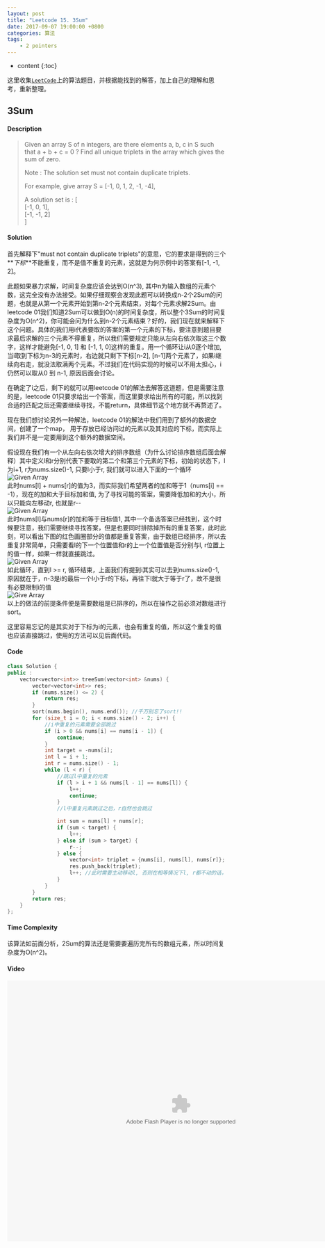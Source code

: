 ```yaml
---
layout: post
title: "Leetcode 15. 3Sum"
date: 2017-09-07 19:00:00 +0800 
categories: 算法
tags:
    - 2 pointers
---
```

* content
{:toc}

这里收集[`LeetCode`](https://leetcode.com)上的算法题目，并根据能找到的解答，加上自己的理解和思考，重新整理。

<!-- more -->

## 3Sum

#### Description

>Given an array S of n integers, are there elements a, b, c in S such that a + b + c = 0 ? Find all unique triplets in the array which gives the sum of zero.
>
>Note : The solution set must not contain duplicate triplets.
>
>For example, give array S = [-1, 0, 1, 2, -1, -4],
>
>A solution set is :
[  
   [-1, 0, 1],  
   [-1, -1, 2]  
]

#### Solution

首先解释下"must not contain duplicate triplets"的意思，它的要求是得到的三个**_下标_**不能重复，而不是值不重复的元素，这就是为何示例中的答案有[-1, -1, 2]。

此题如果暴力求解，时间复杂度应该会达到O(n^3), 其中n为输入数组的元素个数，这完全没有办法接受。如果仔细观察会发现此题可以转换成n-2个2Sum的问题，也就是从第一个元素开始到第n-2个元素结束，对每个元素求解2Sum。由leetcode 01我们知道2Sum可以做到O(n)的时间复杂度，所以整个3Sum的时间复杂度为O(n^2)，你可能会问为什么到n-2个元素结束？好的，我们现在就来解释下这个问题。具体的我们用i代表要取的答案的第一个元素的下标，要注意到题目要求最后求解的三个元素不得重复，所以我们需要规定只能从左向右依次取这三个数字，这样才能避免[-1, 0, 1] 和 [-1, 1, 0]这样的重复。用一个循环让i从0逐个增加, 当i取到下标为n-3的元素时，右边就只剩下下标[n-2], [n-1]两个元素了，如果i继续向右走，就没法取满两个元素。不过我们在代码实现的时候可以不用太担心，i仍然可以取从0 到 n-1, 原因后面会讨论。

在确定了i之后，剩下的就可以用leetcode 01的解法去解答这道题，但是需要注意的是，leetcode 01只要求给出一个答案，而这里要求给出所有的可能，所以找到合适的匹配之后还需要继续寻找，不能return，具体细节这个地方就不再赘述了。

现在我们想讨论另外一种解法，leetcode 01的解法中我们用到了额外的数据空间，创建了一个map， 用于存放已经访问过的元素以及其对应的下标，而实际上我们并不是一定要用到这个额外的数据空间。

假设现在我们有一个从左向右依次增大的排序数组（为什么讨论排序数组后面会解释）其中定义l和r分别代表下要取的第二个和第三个元素的下标，初始的状态下，l为i+1, r为nums.size()-1, 只要l小于r, 我们就可以进入下面的一个循环    
![Given Array](http://ovwkcbdpf.bkt.clouddn.com/image/leetcode15/leetcode15_01.png)  
此时nums[l] + nums[r]的值为3，而实际我们希望两者的加和等于1（nums[i] == -1），现在的加和大于目标加和值, 为了寻找可能的答案，需要降低加和的大小，所以只能向左移动r, 也就是r--  
![Given Array](http://ovwkcbdpf.bkt.clouddn.com/image/leetcode15/leetcode15_02.png)  
此时nums[l]与nums[r]的加和等于目标值1, 其中一个备选答案已经找到，这个时候要注意，我们需要继续寻找答案，但是也要同时排除掉所有的重复答案，此时此刻，可以看出下图的红色画圈部分的值都是重复答案，由于数组已经排序，所以去重复非常简单，只需要看l的下一个位置值和r的上一个位置值是否分别与l, r位置上的值一样，如果一样就直接跳过。  
![Given Array](http://ovwkcbdpf.bkt.clouddn.com/image/leetcode15/leetcode15_03.png)  
如此循环，直到l >= r, 循环结束，上面我们有提到i其实可以去到nums.size()-1, 原因就在于，n-3是i的最后一个l小于r的下标，再往下l就大于等于r了，故不是很有必要限制i的值  
![Give Array](http://ovwkcbdpf.bkt.clouddn.com/image/leetcode15/leetcode15_04.png)  
以上的做法的前提条件便是需要数组是已排序的，所以在操作之前必须对数组进行sort。

这里容易忘记的是其实对于下标为i的元素，也会有重复的值，所以这个重复的值也应该直接跳过，使用的方法可以见后面代码。

#### Code
```cpp
class Solution {
public :
    vector<vector<int>> treeSum(vector<int> &nums) {
        vector<vector<int>> res;
        if (nums.size() <= 2) {
            return res;
        }
        sort(nums.begin(), nums.end()); //千万别忘了sort!!
        for (size_t i = 0; i < nums.size() - 2; i++) {
            //i中重复的元素需要全部跳过
            if (i > 0 && nums[i] == nums[i - 1]) {
                continue;
            }
            int target = -nums[i];
            int l = i + 1;
            int r = nums.size() - 1;
            while (l < r) {
                //跳过l中重复的元素
                if (l > i + 1 && nums[l - 1] == nums[l]) {
                    l++;
                    continue;
                }
                //l中重复元素跳过之后，r自然也会跳过

                int sum = nums[l] + nums[r];
                if (sum < target) {
                    l++;
                } else if (sum > target) {
                    r--;
                } else {
                    vector<int> triplet = {nums[i], nums[l], nums[r]};
                    res.push_back(triplet);
                    l++; //此时需要主动移动l, 否则在相等情况下l, r都不动的话，代码会陷入死循环
                }
            }
        }
        return res;
    }
};
```

#### Time Complexity

该算法如前面分析，2Sum的算法还是需要要遍历完所有的数组元素，所以时间复杂度为O(n^2)。

#### Video

<embed src='http://player.youku.com/player.php/sid/XMjkwMzEwNTAwNA==/v.swf' allowFullScreen='true' quality='high' width='800' height='600' align='middle' allowScriptAccess='always' type='application/x-shockwave-flash' wmode="opaque">